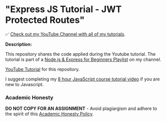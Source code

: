 # "Express JS Tutorial - JWT Protected Routes"

✅ [Check out my YouTube Channel with all of my tutorials](https://www.youtube.com/DaveGrayTeachesCode).

**Description:**

This repository shares the code applied during the Youtube tutorial. The tutorial is part of a [Node.js & Express for Beginners Playlist](https://www.youtube.com/playlist?list=PL0Zuz27SZ-6PFkIxaJ6Xx_X46avTM1aYw) on my channel.

[YouTube Tutorial](https://youtu.be/favjC6EKFgw) for this repository.

I suggest completing my [8 hour JavaScript course tutorial video](https://youtu.be/EfAl9bwzVZk) if you are new to Javascript.

### Academic Honesty

**DO NOT COPY FOR AN ASSIGNMENT** - Avoid plagiargism and adhere to the spirit of this [Academic Honesty Policy](https://www.freecodecamp.org/news/academic-honesty-policy/).

<!-- c2HVTPEd5fX3Iq4j -->
